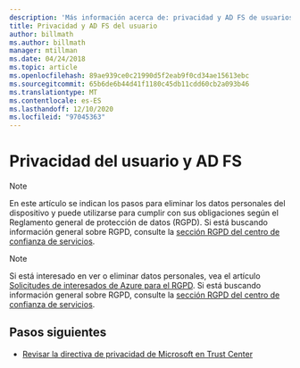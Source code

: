 ```yaml
---
description: 'Más información acerca de: privacidad y AD FS de usuarios'
title: Privacidad y AD FS del usuario
author: billmath
ms.author: billmath
manager: mtillman
ms.date: 04/24/2018
ms.topic: article
ms.openlocfilehash: 89ae939ce0c21990d5f2eab9f0cd34ae15613ebc
ms.sourcegitcommit: 65b6de6b44d41f1180c45db11cdd60cb2a093b46
ms.translationtype: MT
ms.contentlocale: es-ES
ms.lasthandoff: 12/10/2020
ms.locfileid: "97045363"
---
```

# <a name="user-privacy-and-ad-fs"></a>Privacidad del usuario y AD FS



>[!Note]
> En este artículo se indican los pasos para eliminar los datos personales del dispositivo y puede utilizarse para cumplir con sus obligaciones según el Reglamento general de protección de datos (RGPD). Si está buscando información general sobre RGPD, consulte la [sección RGPD del centro de confianza de servicios](https://www.microsoft.com/TrustCenter/Privacy/gdpr/default.aspx).

>[!Note]
>Si está interesado en ver o eliminar datos personales, vea el artículo [Solicitudes de interesados de Azure para el RGPD](/microsoft-365/compliance/gdpr-dsr-azure). Si está buscando información general sobre RGPD, consulte la [sección RGPD del centro de confianza de servicios](https://www.microsoft.com/TrustCenter/Privacy/gdpr/default.aspx).

## <a name="next-steps"></a>Pasos siguientes
* [Revisar la directiva de privacidad de Microsoft en Trust Center](https://www.microsoft.com/trustcenter)


